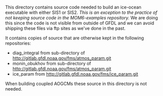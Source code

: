 This directory contains source code needed to build an ice-ocean executable with either SIS1 or SIS2.
_This is an exception to the practice of not keeping source code in the MOM6-examples repository._
We are doing this since the code is not visible from outside of GFDL and we can avoid shipping
these files via ftp sites as we've done in the past.

It contains copies of source that are otherwise kept in the following repositories:
- diag_integral from sub-directory of http://gitlab.gfdl.noaa.gov/fms/atmos_param.git
- monin_obukhov from sub-directory of http://gitlab.gfdl.noaa.gov/fms/atmos_param.git
- ice_param from http://gitlab.gfdl.noaa.gov/fms/ice_param.git

When building coupled AOGCMs these source in this directory is not needed.
